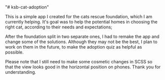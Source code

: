 "# ksb-cat-adoption" 

This is a simple app I created for the cats rescue foundation, which I am currently helping.
It's goal was to help the potential homes in choosing the right cat, according to their needs and expectations;

After the foundation split in two separate ones, I had to remake the app and change some of the solutions. Although they may not be the best, I plan to work on them in the future, to make the adoption quiz as helpful as possible.

Please note that I still need to make some cosmetic changes in SCSS so that the view looks good in the horizontal position on phones.
Thank you for understanding.